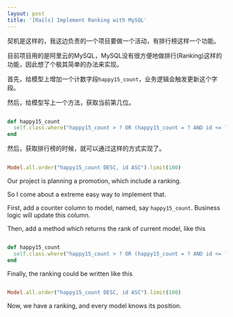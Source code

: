 ```yaml
---
layout: post
title: '[Rails] Implement Ranking with MySQL'
---
```


契机是这样的，我这边负责的一个项目要做一个活动，有排行榜这样一个功能。

目前项目用的是阿里云的MySQL，MySQL没有很方便地做排行(Ranking)这样的功能，因此想了个极其简单的办法来实现。

首先，给模型上增加一个计数字段`happy15_count`，业务逻辑会触发更新这个字段。

然后，给模型写上一个方法，获取当前第几位。

```ruby

def happy15_count
  self.class.where("happy15_count > ? OR (happy15_count = ? AND id <= ?)", self.happy15_count, self.happy15_count, self.id).count
end

```

然后，获取排行榜的时候，就可以通过这样的方式实现了。

```ruby

Model.all.order("happy15_count DESC, id ASC").limit(100)

```

Our project is planning a promotion, which include a ranking.

So I come about a extreme easy way to implement that.

First, add a counter column to model, named, say `happy15_count`. Business logic will update this column.

Then, add a method which returns the rank of current model, like this

```ruby

def happy15_count
  self.class.where("happy15_count > ? OR (happy15_count = ? AND id <= ?)", self.happy15_count, self.happy15_count, self.id).count
end

```

Finally, the ranking could be written like this

```ruby

Model.all.order("happy15_count DESC, id ASC").limit(100)

```

Now, we have a ranking, and every model knows its position.
